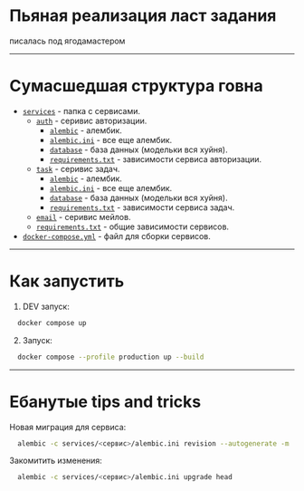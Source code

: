 # Пьяная реализация ласт задания

писалась под ягодамастером

---

# Сумасшедшая структура говна

- [`services`](services) - папка с сервисами.
    - [`auth`](services/auth) - серивис авторизации.
        - [`alembic`](services/auth/alembic) - алембик.
        - [`alembic.ini`](services/auth/alembic.ini) - все еще алембик.
        - [`database`](services/auth/database) - база данных (модельки вся хуйня).
        - [`requirements.txt`](services/auth/requirements.txt) - зависимости сервиса авторизации.
    - [`task`](services/task) - серивис задач.
        - [`alembic`](services/task/alembic) - алембик.
        - [`alembic.ini`](services/task/alembic.ini) - все еще алембик.
        - [`database`](services/task/database) - база данных (модельки вся хуйня).
        - [`requirements.txt`](services/task/requirements.txt) - зависимости сервиса задач.
    - [`email`](services/email) - серивис мейлов.
    - [`requirements.txt`](services/requirements.txt) - общие зависимости сервисов.
- [`docker-compose.yml`](docker-compose.yml) - файл для сборки сервисов.

---

# Как запустить

1. DEV запуск:

```bash
  docker compose up
```

2. Запуск:

```bash
  docker compose --profile production up --build
```

---

# Ебанутые tips and tricks

Новая миграция для сервиса:

```bash
  alembic -c services/<сервис>/alembic.ini revision --autogenerate -m 'name'
```

Закомитить изменения:

```bash
  alembic -c services/<сервис>/alembic.ini upgrade head
```
